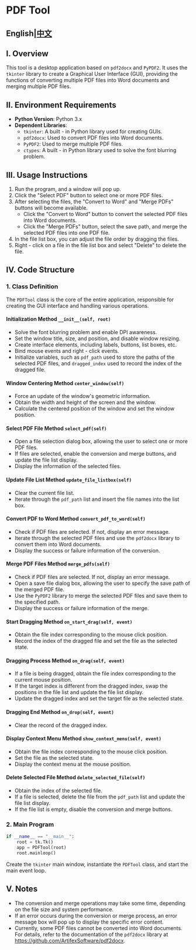 # PDF Tool
## English|[中文](https://github.com/Tide1228/PDFTool/blob/main/README_zh.md)

## I. Overview
This tool is a desktop application based on `pdf2docx` and `PyPDF2`. It uses the `tkinter` library to create a Graphical User Interface (GUI), providing the functions of converting multiple PDF files into Word documents and merging multiple PDF files.

## II. Environment Requirements
- **Python Version**: Python 3.x
- **Dependent Libraries**:
  - `tkinter`: A built - in Python library used for creating GUIs.
  - `pdf2docx`: Used to convert PDF files into Word documents.
  - `PyPDF2`: Used to merge multiple PDF files.
  - `ctypes`: A built - in Python library used to solve the font blurring problem.

## III. Usage Instructions
1. Run the program, and a window will pop up.
2. Click the "Select PDF" button to select one or more PDF files.
3. After selecting the files, the "Convert to Word" and "Merge PDFs" buttons will become available.
    - Click the "Convert to Word" button to convert the selected PDF files into Word documents.
    - Click the "Merge PDFs" button, select the save path, and merge the selected PDF files into one PDF file.
4. In the file list box, you can adjust the file order by dragging the files.
5. Right - click on a file in the file list box and select "Delete" to delete the file.

## IV. Code Structure
### 1. Class Definition
The `PDFTool` class is the core of the entire application, responsible for creating the GUI interface and handling various operations.

#### Initialization Method `__init__(self, root)`
- Solve the font blurring problem and enable DPI awareness.
- Set the window title, size, and position, and disable window resizing.
- Create interface elements, including labels, buttons, list boxes, etc.
- Bind mouse events and right - click events.
- Initialize variables, such as `pdf_path` used to store the paths of the selected PDF files, and `dragged_index` used to record the index of the dragged file.

#### Window Centering Method `center_window(self)`
- Force an update of the window's geometric information.
- Obtain the width and height of the screen and the window.
- Calculate the centered position of the window and set the window position.

#### Select PDF File Method `select_pdf(self)`
- Open a file selection dialog box, allowing the user to select one or more PDF files.
- If files are selected, enable the conversion and merge buttons, and update the file list display.
- Display the information of the selected files.

#### Update File List Method `update_file_listbox(self)`
- Clear the current file list.
- Iterate through the `pdf_path` list and insert the file names into the list box.

#### Convert PDF to Word Method `convert_pdf_to_word(self)`
- Check if PDF files are selected. If not, display an error message.
- Iterate through the selected PDF files and use the `pdf2docx` library to convert them into Word documents.
- Display the success or failure information of the conversion.

#### Merge PDF Files Method `merge_pdfs(self)`
- Check if PDF files are selected. If not, display an error message.
- Open a save file dialog box, allowing the user to specify the save path of the merged PDF file.
- Use the `PyPDF2` library to merge the selected PDF files and save them to the specified path.
- Display the success or failure information of the merge.

#### Start Dragging Method `on_start_drag(self, event)`
- Obtain the file index corresponding to the mouse click position.
- Record the index of the dragged file and set the file as the selected state.

#### Dragging Process Method `on_drag(self, event)`
- If a file is being dragged, obtain the file index corresponding to the current mouse position.
- If the target index is different from the dragged index, swap the positions in the file list and update the file list display.
- Update the dragged index and set the target file as the selected state.

#### Dragging End Method `on_drop(self, event)`
- Clear the record of the dragged index.

#### Display Context Menu Method `show_context_menu(self, event)`
- Obtain the file index corresponding to the mouse click position.
- Set the file as the selected state.
- Display the context menu at the mouse position.

#### Delete Selected File Method `delete_selected_file(self)`
- Obtain the index of the selected file.
- If a file is selected, delete the file from the `pdf_path` list and update the file list display.
- If the file list is empty, disable the conversion and merge buttons.

### 2. Main Program
```python
if __name__ == "__main__":
    root = tk.Tk()
    app = PDFTool(root)
    root.mainloop()
```
Create the `tkinter` main window, instantiate the `PDFTool` class, and start the main event loop.

## V. Notes
- The conversion and merge operations may take some time, depending on the file size and system performance.
- If an error occurs during the conversion or merge process, an error message box will pop up to display the specific error content.
- Currently, some PDF files cannot be converted into Word documents. For details, refer to the documentation of the `pdf2docx` library at https://github.com/ArtifexSoftware/pdf2docx. 
